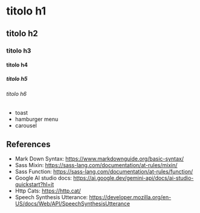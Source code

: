 # titolo h1

## titolo h2

### titolo h3

#### titolo h4

##### titolo h5

###### titolo h6

- toast
- hamburger menu
- carousel

## References

- Mark Down Syntax: https://www.markdownguide.org/basic-syntax/
- Sass Mixin: https://sass-lang.com/documentation/at-rules/mixin/
- Sass Function: https://sass-lang.com/documentation/at-rules/function/
- Google AI studio docs: https://ai.google.dev/gemini-api/docs/ai-studio-quickstart?hl=it
- Http Cats: https://http.cat/
- Speech Synthesis Utterance: https://developer.mozilla.org/en-US/docs/Web/API/SpeechSynthesisUtterance
